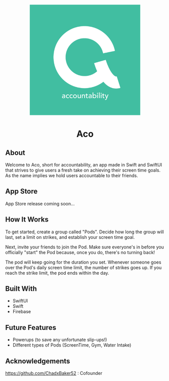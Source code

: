 <p align="center">
  <img src="ScreenTimeSocialMedia/Assets.xcassets/AppIcon.appiconset/AcoLogoPNG-1024x1024.png?raw=true" width="350" height="350">
</p>
<h1 align="center">
  Aco
</h1>

## About

Welcome to Aco, short for accountability, an app made in Swift and SwiftUI that strives to give users a fresh take on achieving their screen time goals. As the name implies we hold users
accountable to their friends.

## App Store

App Store release coming soon...

## How It Works

To get started, create a group called "Pods". Decide how long the group will last, set a limit on strikes, and establish your screen time goal.

Next, invite your friends to join the Pod. Make sure everyone's in before you officially "start" the Pod because, once you do, there's no turning back!

The pod will keep going for the duration you set. Whenever someone goes over the Pod's daily screen time limit, the number of strikes goes up. If you reach the strike limit, the pod ends within the day.


## Built With

- SwiftUI
- Swift
- Firebase

## Future Features
- Powerups (to save any unfortunate slip-ups!)
- Different types of Pods (ScreenTime, Gym, Water Intake)

## Acknowledgements

https://github.com/ChadxBaker52 : Cofounder
